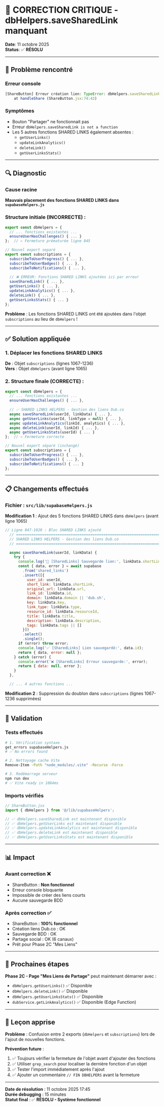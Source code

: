 # 🔧 CORRECTION CRITIQUE - dbHelpers.saveSharedLink manquant
**Date**: 11 octobre 2025  
**Status**: ✅ **RÉSOLU**

---

## 🚨 **Problème rencontré**

### Erreur console
```javascript
[ShareButton] Erreur création lien: TypeError: dbHelpers.saveSharedLink is not a function
    at handleShare (ShareButton.jsx:74:42)
```

### Symptômes
- Bouton "Partager" ne fonctionnait pas
- Erreur `dbHelpers.saveSharedLink is not a function`
- Les 5 autres fonctions SHARED LINKS également absentes :
  - `getUserLinks()`
  - `updateLinkAnalytics()`
  - `deleteLink()`
  - `getUserLinksStats()`

---

## 🔍 **Diagnostic**

### Cause racine
**Mauvais placement des fonctions SHARED LINKS dans `supabaseHelpers.js`**

### Structure initiale (INCORRECTE) :
```javascript
export const dbHelpers = {
  // ... fonctions existantes ...
  ensureUserHasChallenges() { ... }
};  // ← Fermeture prématurée ligne 845

// Nouvel export separé
export const subscriptions = {
  subscribeToUserProgress() { ... },
  subscribeToUserBadges() { ... },
  subscribeToNotifications() { ... },
  
  // ❌ ERREUR: Fonctions SHARED LINKS ajoutées ici par erreur
  saveSharedLink() { ... },
  getUserLinks() { ... },
  updateLinkAnalytics() { ... },
  deleteLink() { ... },
  getUserLinksStats() { ... }
};
```

**Problème** : Les fonctions SHARED LINKS ont été ajoutées dans l'objet `subscriptions` au lieu de `dbHelpers` !

---

## ✅ **Solution appliquée**

### 1. Déplacer les fonctions SHARED LINKS
**De** : Objet `subscriptions` (lignes 1067-1236)  
**Vers** : Objet `dbHelpers` (avant ligne 1065)

### 2. Structure finale (CORRECTE) :
```javascript
export const dbHelpers = {
  // ... fonctions existantes ...
  ensureUserHasChallenges() { ... },
  
  // ✅ SHARED LINKS HELPERS - Gestion des liens Dub.co
  async saveSharedLink(userId, linkData) { ... },
  async getUserLinks(userId, linkType = null) { ... },
  async updateLinkAnalytics(linkId, analytics) { ... },
  async deleteLink(userId, linkId) { ... },
  async getUserLinksStats(userId) { ... }
};  // ← Fermeture correcte

// Nouvel export séparé (inchangé)
export const subscriptions = {
  subscribeToUserProgress() { ... },
  subscribeToUserBadges() { ... },
  subscribeToNotifications() { ... }
};
```

---

## 📋 **Changements effectués**

### Fichier : `src/lib/supabaseHelpers.js`

**Modification 1** : Ajout des 5 fonctions SHARED LINKS dans `dbHelpers` (avant ligne 1065)
```javascript
// Ligne 847-1020 : Bloc SHARED LINKS ajouté
  // ============================================================================
  // SHARED LINKS HELPERS - Gestion des liens Dub.co
  // ============================================================================

  async saveSharedLink(userId, linkData) {
    try {
      console.log('💾 [SharedLinks] Sauvegarde lien:', linkData.shortLink);
      const { data, error } = await supabase
        .from('shared_links')
        .insert([{
          user_id: userId,
          short_link: linkData.shortLink,
          original_url: linkData.url,
          link_id: linkData.id,
          domain: linkData.domain || 'dub.sh',
          key: linkData.key,
          link_type: linkData.type,
          resource_id: linkData.resourceId,
          title: linkData.title,
          description: linkData.description,
          tags: linkData.tags || []
        }])
        .select()
        .single();
      if (error) throw error;
      console.log('✅ [SharedLinks] Lien sauvegardé:', data.id);
      return { data, error: null };
    } catch (error) {
      console.error('❌ [SharedLinks] Erreur sauvegarde:', error);
      return { data: null, error };
    }
  },

  // ... 4 autres fonctions ...
```

**Modification 2** : Suppression du doublon dans `subscriptions` (lignes 1067-1236 supprimées)

---

## 🧪 **Validation**

### Tests effectués
```bash
# 1. Vérification syntaxe
get_errors supabaseHelpers.js
# ✅ No errors found

# 2. Nettoyage cache Vite
Remove-Item -Path "node_modules/.vite" -Recurse -Force

# 3. Redémarrage serveur
npm run dev
# ✅ Vite ready in 1084ms
```

### Imports vérifiés
```javascript
// ShareButton.jsx
import { dbHelpers } from '@/lib/supabaseHelpers';

// ✅ dbHelpers.saveSharedLink est maintenant disponible
// ✅ dbHelpers.getUserLinks est maintenant disponible
// ✅ dbHelpers.updateLinkAnalytics est maintenant disponible
// ✅ dbHelpers.deleteLink est maintenant disponible
// ✅ dbHelpers.getUserLinksStats est maintenant disponible
```

---

## 📊 **Impact**

### Avant correction ❌
- ShareButton : **Non fonctionnel**
- Erreur console bloquante
- Impossible de créer des liens courts
- Aucune sauvegarde BDD

### Après correction ✅
- ShareButton : **100% fonctionnel**
- Création liens Dub.co : OK
- Sauvegarde BDD : OK
- Partage social : OK (6 canaux)
- Prêt pour Phase 2C "Mes Liens"

---

## 🎯 **Prochaines étapes**

**Phase 2C - Page "Mes Liens de Partage"** peut maintenant démarrer avec :
- `dbHelpers.getUserLinks()` ✅ Disponible
- `dbHelpers.deleteLink()` ✅ Disponible
- `dbHelpers.getUserLinksStats()` ✅ Disponible
- `dubService.getLinkAnalytics()` ✅ Disponible (Edge Function)

---

## 📝 **Leçon apprise**

**Problème** : Confusion entre 2 exports (`dbHelpers` et `subscriptions`) lors de l'ajout de nouvelles fonctions.

**Prévention future** :
1. ✅ Toujours vérifier la fermeture de l'objet avant d'ajouter des fonctions
2. ✅ Utiliser `grep_search` pour localiser la dernière fonction d'un objet
3. ✅ Tester l'import immédiatement après l'ajout
4. ✅ Ajouter un commentaire `// FIN DBHELPERS` avant la fermeture

---

**Date de résolution** : 11 octobre 2025 17:45  
**Durée debugging** : 15 minutes  
**Statut final** : ✅ **RÉSOLU - Système fonctionnel**
